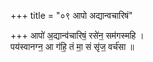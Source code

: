 +++
title = "०९ आपो अद्यान्वचारिषं"

+++
आपो॑ अ॒द्यान्व॑चारिषं॒ रसे॑न॒ सम॑गस्महि ।  
पय॑स्वानग्न॒ आ ग॑हि॒ तं मा॒ सं सृ॑ज॒ वर्च॑सा ॥